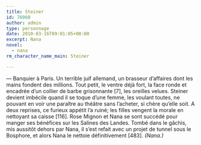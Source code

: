```yaml
---
title: Steiner
id: 76060
author: admin
type: personnage
date: 2010-03-16T09:01:05+00:00
excerpt: Nana
novel:
  - nana
rm_character_name_main: Steiner

---
```

— Banquier à Paris. Un terrible juif allemand, un brasseur d&rsquo;affaires dont les mains fondent des millions. Tout petit, le ventre déjà fort, la face ronde et encadrée d&rsquo;un collier de barbe grisonnante [7], les oreilles velues. Steiner devient imbécile quand il se toque d&rsquo;une femme, les voulant toutes, ne pouvant en voir une paraître au théâtre sans l&rsquo;acheter, si chère qu&rsquo;elle soit. A deux reprises, ce furieux appétit l&rsquo;a ruiné; les filles vengent la morale en nettoyant sa caisse [116]. Rose Mignon et Nana se sont succédé pour manger ses bénéfices sur les Salines des Landes. Tombé dans le gâchis, mis aussitôt dehors par Nana, il s&rsquo;est refait avec un projet de tunnel sous le Bosphore, et alors Nana le nettoie définitivement [483]. _(Nana.)_
